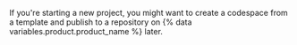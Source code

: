If you're starting a new project, you might want to create a codespace from a template and publish to a repository on {% data variables.product.product_name %} later.
